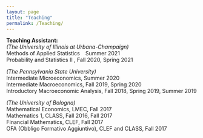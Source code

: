 ```yaml
---
layout: page
title: "Teaching"
permalink: /Teaching/
---
```



**Teaching Assistant:**
<br />
*(The University of Illinois at Urbana-Champaign)*<br />
Methods of Applied Statistics   Summer 2021<br />
Probability and Statistics II , Fall 2020, Spring 2021<br />

*(The Pennsylvania State University)*<br />
Intermediate Microeconomics, Summer 2020<br />
Intermediate Macroeconomics, Fall 2019, Spring 2020<br />
Introductory Macroeconomic Analysis, Fall 2018, Spring 2019, Summer 2019<br />

*(The University of Bologna)*<br />
Mathematical Economics, LMEC, Fall 2017<br />
Mathematics 1, CLASS, Fall 2016, Fall 2017<br />
Financial Mathematics, CLEF, Fall 2017<br />
OFA (Obbligo Formativo Aggiuntivo), CLEF and CLASS, Fall 2017<br />


